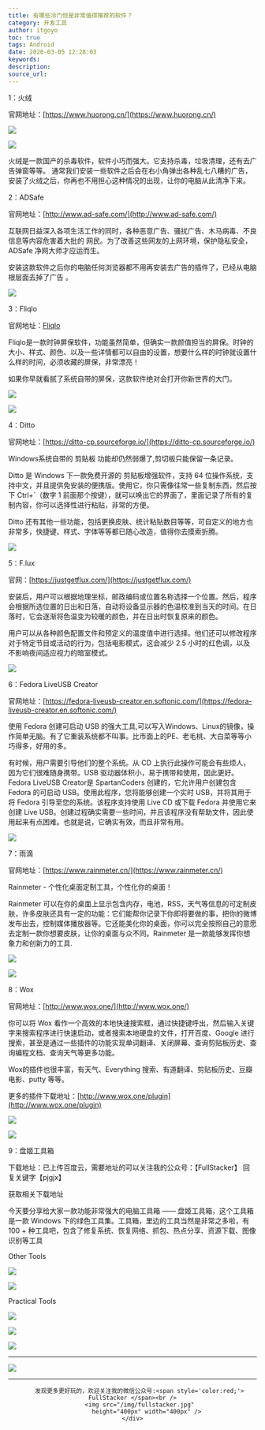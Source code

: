 ```yaml
---
title: 有哪些冷门但是非常值得推荐的软件？
category: 开发工具
author: itgoyo
toc: true
tags: Android
date: 2020-03-05 12:28:03
keywords:
description:
source_url:
---
```

 1：火绒

官网地址：[https://www.huorong.cn/](https://www.huorong.cn/)

![](https://pic1.zhimg.com/50/v2-804bfc07231ced22862585afd17a7e89_b.jpg)

![](https://pic3.zhimg.com/50/v2-c7c6a154478d7e5e2524f65d8c131d1f_b.jpg)

火绒是一款国产的杀毒软件，软件小巧而强大。它支持杀毒，垃圾清理，还有去广告弹窗等等。 通常我们安装一些软件之后会在右小角弹出各种乱七八糟的广告，安装了火绒之后，你再也不用担心这种情况的出现，让你的电脑从此清净下来。

2：ADSafe

官网地址：[http://www.ad-safe.com/](http://www.ad-safe.com/)

互联网日益深入各项生活工作的同时，各种恶意广告、骚扰广告、木马病毒、不良信息等内容危害着大批的 网民。为了改善这些网友的上网环境，保护隐私安全，ADSafe 净网大师才应运而生。

安装这款软件之后你的电脑任何浏览器都不用再安装去广告的插件了，已经从电脑根层面去掉了广告 。

![](https://pic2.zhimg.com/50/v2-ec706e2d293d9d35b22e73b1d176ec81_b.jpg)

3：Fliqlo

官网地址：[Fliqlo](https://fliqlo.com/)

Fliqlo是一款时钟屏保软件，功能虽然简单，但确实一款颜值担当的屏保。时钟的大小、样式、颜色、以及一些详情都可以自由的设置，想要什么样的时钟就设置什么样的时间，必须收藏的屏保，非常漂亮！

如果你早就看腻了系统自带的屏保，这款软件绝对会打开你新世界的大门。

![](https://pic2.zhimg.com/50/v2-172383661b3f5b9468aed9fa56c1a209_b.jpg)

![](https://pic2.zhimg.com/50/v2-074f83279fa3cbdf55c93a0a0ac6fa93_b.gif)

4：Ditto

官网地址：[https://ditto-cp.sourceforge.io/](https://ditto-cp.sourceforge.io/)

Windows系统自带的 剪贴板 功能却仍然弱爆了,剪切板只能保留一条记录。

Ditto 是 Windows 下一款免费开源的 剪贴板增强软件，支持 64 位操作系统，支持中文，并且提供免安装的便携版。使用它，你只需像往常一些复制东西，然后按下 Ctrl+`（数字 1 前面那个按键），就可以唤出它的界面了，里面记录了所有的复制内容，你可以选择性进行粘贴，非常的方便。

Ditto 还有其他一些功能，包括更换皮肤、统计粘贴数目等等，可自定义的地方也非常多，快捷键、样式、字体等等都已随心改造，值得你去摸索折腾。

![](https://pic3.zhimg.com/50/v2-b02925189033c1b01fdeef82f8a03162_b.jpg)

5：F.lux

官网：[https://justgetflux.com/](https://justgetflux.com/)

安装后，用户可以根据地理坐标，邮政编码或位置名称选择一个位置。然后，程序会根据所选位置的日出和日落，自动将设备显示器的色温校准到当天的时间。在日落时，它会逐渐将色温变为较暖的颜色，并在日出时恢复原来的颜色。

用户可以从各种颜色配置文件和预定义的温度值中进行选择。他们还可以修改程序对于特定节目或活动的行为，包括电影模式，这会减少 2.5 小时的红色调，以及不影响夜间适应视力的暗室模式。

![](https://pic3.zhimg.com/50/v2-bbf023aec2e6c99d942e63778f59db7f_b.jpg)

6：Fedora LiveUSB Creator

官网地址：[https://fedora-liveusb-creator.en.softonic.com/](https://fedora-liveusb-creator.en.softonic.com/)

使用 Fedora 创建可启动 USB 的强大工具,可以写入Windows、Linux的镜像，操作简单无脑。有了它重装系统都不叫事。比市面上的PE、老毛桃、大白菜等等小巧得多，好用的多。

有时候，用户需要引导他们的整个系统。从 CD 上执行此操作可能会有些烦人，因为它们很难随身携带。USB 驱动器体积小，易于携带和使用，因此更好。Fedora LiveUSB Creator是 SpartanCoders 创建的，它允许用户创建包含 Fedora 的可启动 USB。使用此程序，您将能够创建一个实时 USB，并将其用于将 Fedora 引导至您的系统。该程序支持使用 Live CD 或下载 Fedora 并使用它来创建 Live USB。创建过程确实需要一些时间，并且该程序没有帮助文件，因此使用起来有点困难。也就是说，它确实有效，而且非常有用。

![](https://pic1.zhimg.com/50/v2-fcaf27ffefd2f38ac5d44c1b404040d3_b.jpg)

7：雨滴

官网地址：[https://www.rainmeter.cn/](https://www.rainmeter.cn/)

Rainmeter - 个性化桌面定制工具，个性化你的桌面！

Rainmeter 可以在你的桌面上显示包含内存，电池，RSS，天气等信息的可定制皮肤，许多皮肤还具有一定的功能：它们能帮你记录下你即将要做的事，把你的微博发布出去，控制媒体播放器等。它还能美化你的桌面，你可以完全按照自己的意愿去定制一款你想要皮肤，让你的桌面与众不同。Rainmeter 是一款能够发挥你想象力和创新力的工具.

![](https://pic3.zhimg.com/50/v2-9f61d9bf3fe982d62c5144073e53cd42_b.jpg)

![](https://pic1.zhimg.com/50/v2-9bea6eebe2d891c7d6e48cd17406fad9_b.jpg)

8：Wox

官网地址：[http://www.wox.one/](http://www.wox.one/)

你可以将 Wox 看作一个高效的本地快速搜索框，通过快捷键呼出，然后输入关键字来搜索程序进行快速启动，或者搜索本地硬盘的文件，打开百度、Google 进行搜索，甚至是通过一些插件的功能实现单词翻译、关闭屏幕、查询剪贴板历史、查询编程文档、查询天气等更多功能。

Wox的插件也很丰富，有天气、Everything 搜索、有道翻译、剪贴板历史、豆瓣电影、putty 等等。

更多的插件下载地址：[http://www.wox.one/plugin](http://www.wox.one/plugin)

![](https://pic1.zhimg.com/50/v2-39f75adb469c6b487dcaee5996aa3703_b.jpg)

![](https://pic1.zhimg.com/50/v2-9029d16db0b3310ccf4abb1732ab0f2a_b.jpg)

9：盘姬工具箱

下载地址：已上传百度云，需要地址的可以关注我的公众号：【FullStacker】 回复关键字【pjgjx】

获取相关下载地址

今天要分享给大家一款功能非常强大的电脑工具箱 —— 盘姬工具箱，这个工具箱是一款 Windows 下的绿色工具集。工具箱，里边的工具当然是非常之多啦，有 100 + 种工具吧，包含了修复系统、恢复网络、抓包、热点分享、资源下载、图像识别等工具

Other Tools

![](https://pic3.zhimg.com/50/v2-09e1468b774c4882b24b17c713a61e66_b.jpg)

![](https://pic1.zhimg.com/50/v2-8cacf12fe7b48edf18978a2392849b39_b.jpg)

Practical Tools

![](https://pic4.zhimg.com/50/v2-830c7a2fef34f827e843f35fda951034_b.jpg)

![](https://pic4.zhimg.com/50/v2-a4af810b1a490ef5196d913e499de6f3_b.jpg)

![](https://pic3.zhimg.com/50/v2-80228bdd8f2bad86b469e6a81d3d3961_b.jpg)


* * *

![](https://pic4.zhimg.com/50/v2-a89e6cccda79628a7fb72e5fbedec618_b.jpg)

---

<div align=center>

        发现更多更好玩的，欢迎关注我的微信公众号:<span style='color:red;'> FullStacker </span><br />
        <img src="/img/fullstacker.jpg"
            height="400px" width="400px" />
    </div>
